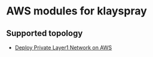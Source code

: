 # AWS modules for klayspray

## Supported topology
- [Deploy Private Layer1 Network on AWS](private-layer1/README.md)

